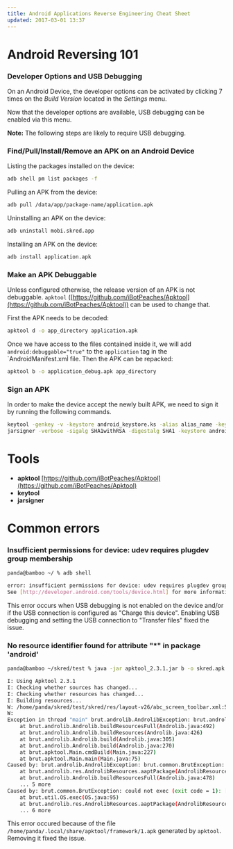 ```yaml
---
title: Android Applications Reverse Engineering Cheat Sheet
updated: 2017-03-01 13:37
---
```


# Android Reversing 101

### Developer Options and USB Debugging

On an Android Device, the developer options can be activated by clicking 7 times on the *Build Version* located in the *Settings* menu.

Now that the developer options are available, USB debugging can be enabled via this menu.

**Note:** The following steps are likely to require USB debugging.

### Find/Pull/Install/Remove an APK on an Android Device

Listing the packages installed on the device:

```bash
adb shell pm list packages -f
```

Pulling an APK from the device:

```bash
adb pull /data/app/package-name/application.apk
```

Uninstalling an APK on the device:

```bash
adb uninstall mobi.skred.app
```

Installing an APK on the device:

```bash
adb install application.apk
```

### Make an APK Debuggable 

Unless configured otherwise, the release version of an APK is not debuggable. `apktool` ([https://github.com/iBotPeaches/Apktool](https://github.com/iBotPeaches/Apktool)) can be used to change that.

First the APK needs to be decoded:

```bash
apktool d -o app_directory application.apk
``` 

Once we have access to the files contained inside it, we will add `android:debuggable="true"` to the `application` tag in the `AndroidManifest.xml̀ file. Then the APK can be repacked:

```bash
apktool b -o application_debug.apk app_directory
``` 

### Sign an APK 

In order to make the device accept the newly built APK, we need to sign it by running the following commands.

```bash
keytool -genkey -v -keystore android_keystore.ks -alias alias_name -keyalg RSA -keysize 2048 -validity 10000
jarsigner -verbose -sigalg SHA1withRSA -digestalg SHA1 -keystore android_keystore.ks application_debug.apk alias_name
```

# Tools

 * **apktool** [https://github.com/iBotPeaches/Apktool](https://github.com/iBotPeaches/Apktool)
 * **keytool**
 * **jarsigner**

# Common errors 

### Insufficient permissions for device: udev requires plugdev group membership

```bash 
panda@bamboo ~/ % adb shell

error: insufficient permissions for device: udev requires plugdev group membership.
See [http://developer.android.com/tools/device.html] for more information.
```

This error occurs when USB debugging is not enabled on the device and/or if the USB connection is configured as "Charge this device". Enabling USB debugging and setting the USB connection to "Transfer files" fixed the issue. 

### No resource identifier found for attribute "*" in package 'android'

```bash
panda@bamboo ~/skred/test % java -jar apktool_2.3.1.jar b -o skred.apk skred

I: Using Apktool 2.3.1
I: Checking whether sources has changed...
I: Checking whether resources has changed...
I: Building resources...
W: /home/panda/skred/test/skred/res/layout-v26/abc_screen_toolbar.xml:5: error: No resource identifier found for attribute 'keyboardNavigationCluster' in package 'android'
W: 
Exception in thread "main" brut.androlib.AndrolibException: brut.androlib.AndrolibException: brut.common.BrutException: could not exec (exit code = 1): [/tmp/brut_util_Jar_6619145415774124321.tmp, p, --forced-package-id, 127, --min-sdk-version, 14, --target-sdk-version, 26, --version-code, 49, --version-name, 0.4.9, --no-version-vectors, -F, /tmp/APKTOOL4166809953551643161.tmp, -0, arsc, -0, arsc, -I, /home/panda/.local/share/apktool/framework/1.apk, -S, /home/panda/skred/test/skred/res, -M, /home/panda/skred/test/skred/AndroidManifest.xml]
	at brut.androlib.Androlib.buildResourcesFull(Androlib.java:492)
	at brut.androlib.Androlib.buildResources(Androlib.java:426)
	at brut.androlib.Androlib.build(Androlib.java:305)
	at brut.androlib.Androlib.build(Androlib.java:270)
	at brut.apktool.Main.cmdBuild(Main.java:227)
	at brut.apktool.Main.main(Main.java:75)
Caused by: brut.androlib.AndrolibException: brut.common.BrutException: could not exec (exit code = 1): [/tmp/brut_util_Jar_6619145415774124321.tmp, p, --forced-package-id, 127, --min-sdk-version, 14, --target-sdk-version, 26, --version-code, 49, --version-name, 0.4.9, --no-version-vectors, -F, /tmp/APKTOOL4166809953551643161.tmp, -0, arsc, -0, arsc, -I, /home/panda/.local/share/apktool/framework/1.apk, -S, /home/panda/skred/test/skred/res, -M, /home/panda/skred/test/skred/AndroidManifest.xml]
	at brut.androlib.res.AndrolibResources.aaptPackage(AndrolibResources.java:456)
	at brut.androlib.Androlib.buildResourcesFull(Androlib.java:478)
	... 5 more
Caused by: brut.common.BrutException: could not exec (exit code = 1): [/tmp/brut_util_Jar_6619145415774124321.tmp, p, --forced-package-id, 127, --min-sdk-version, 14, --target-sdk-version, 26, --version-code, 49, --version-name, 0.4.9, --no-version-vectors, -F, /tmp/APKTOOL4166809953551643161.tmp, -0, arsc, -0, arsc, -I, /home/panda/.local/share/apktool/framework/1.apk, -S, /home/panda/skred/test/skred/res, -M, /home/panda/skred/test/skred/AndroidManifest.xml]
	at brut.util.OS.exec(OS.java:95)
	at brut.androlib.res.AndrolibResources.aaptPackage(AndrolibResources.java:450)
	... 6 more
```

This error occured because of the file `/home/panda/.local/share/apktool/framework/1.apk` generated by `apktool`. Removing it fixed the issue.